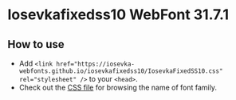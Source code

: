 # Iosevkafixedss10 WebFont 31.7.1

## How to use

- Add `<link href="https://iosevka-webfonts.github.io/iosevkafixedss10/IosevkaFixedSS10.css" rel="stylesheet" />` to your `<head>`.
- Check out the [CSS file](./IosevkaFixedSS10.css) for browsing the name of font family.
